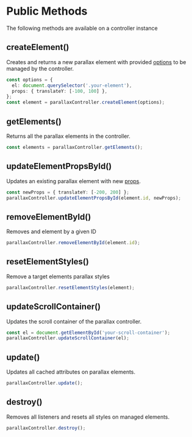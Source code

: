 # Public Methods

The following methods are available on a controller instance

## createElement()

Creates and returns a new parallax element with provided [options](#todo) to be managed by the controller.

```ts
const options = {
  el: document.querySelector('.your-element'),
  props: { translateY: [-100, 100] },
};
const element = parallaxController.createElement(options);
```

## getElements()

Returns all the parallax elements in the controller.

```ts
const elements = parallaxController.getElements();
```

## updateElementPropsById()

Updates an existing parallax element with new [props](#todo).

```ts
const newProps = { translateY: [-200, 200] };
parallaxController.updateElementPropsById(element.id, newProps);
```

## removeElementById()

Removes and element by a given ID

```ts
parallaxController.removeElementById(element.id);
```

## resetElementStyles()

Remove a target elements parallax styles

```ts
parallaxController.resetElementStyles(element);
```

## updateScrollContainer()

Updates the scroll container of the parallax controller.

```ts
const el = document.getElementById('your-scroll-container');
parallaxController.updateScrollContainer(el);
```

## update()

Updates all cached attributes on parallax elements.

```ts
parallaxController.update();
```

## destroy()

Removes all listeners and resets all styles on managed elements.

```ts
parallaxController.destroy();
```
